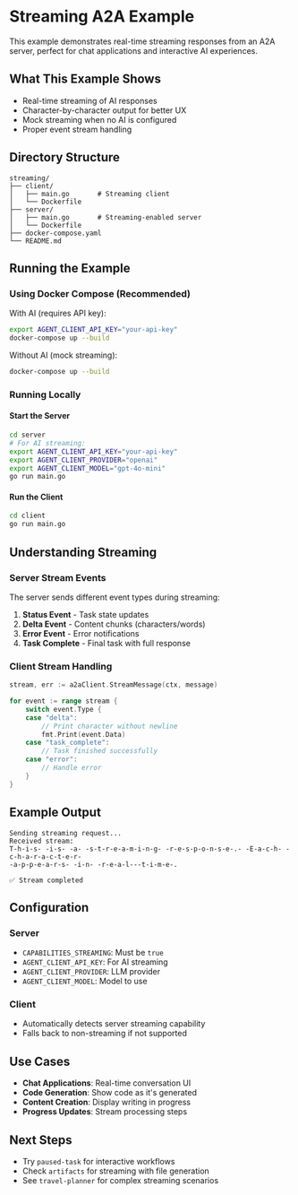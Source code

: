 # Streaming A2A Example

This example demonstrates real-time streaming responses from an A2A server, perfect for chat applications and interactive AI experiences.

## What This Example Shows

- Real-time streaming of AI responses
- Character-by-character output for better UX
- Mock streaming when no AI is configured
- Proper event stream handling

## Directory Structure

```
streaming/
├── client/
│   ├── main.go       # Streaming client
│   └── Dockerfile
├── server/
│   ├── main.go       # Streaming-enabled server
│   └── Dockerfile
├── docker-compose.yaml
└── README.md
```

## Running the Example

### Using Docker Compose (Recommended)

With AI (requires API key):
```bash
export AGENT_CLIENT_API_KEY="your-api-key"
docker-compose up --build
```

Without AI (mock streaming):
```bash
docker-compose up --build
```

### Running Locally

#### Start the Server

```bash
cd server
# For AI streaming:
export AGENT_CLIENT_API_KEY="your-api-key"
export AGENT_CLIENT_PROVIDER="openai"
export AGENT_CLIENT_MODEL="gpt-4o-mini"
go run main.go
```

#### Run the Client

```bash
cd client
go run main.go
```

## Understanding Streaming

### Server Stream Events

The server sends different event types during streaming:

1. **Status Event** - Task state updates
2. **Delta Event** - Content chunks (characters/words)
3. **Error Event** - Error notifications
4. **Task Complete** - Final task with full response

### Client Stream Handling

```go
stream, err := a2aClient.StreamMessage(ctx, message)

for event := range stream {
    switch event.Type {
    case "delta":
        // Print character without newline
        fmt.Print(event.Data)
    case "task_complete":
        // Task finished successfully
    case "error":
        // Handle error
    }
}
```

## Example Output

```
Sending streaming request...
Received stream:
T-h-i-s- -i-s- -a- -s-t-r-e-a-m-i-n-g- -r-e-s-p-o-n-s-e-.- -E-a-c-h- -c-h-a-r-a-c-t-e-r-
-a-p-p-e-a-r-s- -i-n- -r-e-a-l---t-i-m-e-.

✅ Stream completed
```

## Configuration

### Server

- `CAPABILITIES_STREAMING`: Must be `true`
- `AGENT_CLIENT_API_KEY`: For AI streaming
- `AGENT_CLIENT_PROVIDER`: LLM provider
- `AGENT_CLIENT_MODEL`: Model to use

### Client

- Automatically detects server streaming capability
- Falls back to non-streaming if not supported

## Use Cases

- **Chat Applications**: Real-time conversation UI
- **Code Generation**: Show code as it's generated
- **Content Creation**: Display writing in progress
- **Progress Updates**: Stream processing steps

## Next Steps

- Try `paused-task` for interactive workflows
- Check `artifacts` for streaming with file generation
- See `travel-planner` for complex streaming scenarios